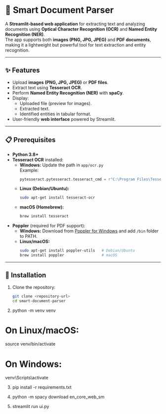 # 📄 Smart Document Parser

A **Streamlit-based web application** for extracting text and analyzing documents using **Optical Character Recognition (OCR)** and **Named Entity Recognition (NER)**.  
The app supports both **images (PNG, JPG, JPEG)** and **PDF documents**, making it a lightweight but powerful tool for text extraction and entity recognition.

---

## ✨ Features
- Upload **images (PNG, JPG, JPEG)** or **PDF files**.
- Extract text using **Tesseract OCR**.
- Perform **Named Entity Recognition (NER)** with **spaCy**.
- Display:
  - Uploaded file (preview for images).
  - Extracted text.
  - Identified entities in tabular format.
- User-friendly **web interface** powered by Streamlit.

---

## 📋 Prerequisites
- **Python 3.8+**
- **Tesseract OCR** installed:
  - **Windows:** Update the path in `app/ocr.py`  
    Example:  
    ```python
    pytesseract.pytesseract.tesseract_cmd = r"C:\Program Files\Tesseract-OCR\tesseract.exe"
    ```
  - **Linux (Debian/Ubuntu):**
    ```bash
    sudo apt-get install tesseract-ocr
    ```
  - **macOS (Homebrew):**
    ```bash
    brew install tesseract
    ```
- **Poppler** (required for PDF support):  
  - **Windows:** Download from [Poppler for Windows](https://github.com/oschwartz10612/poppler-windows/releases) and add `/bin` folder to PATH.  
  - **Linux/macOS:**  
    ```bash
    sudo apt-get install poppler-utils   # Debian/Ubuntu
    brew install poppler                 # macOS
    ```

---

## 🚀 Installation
1. Clone the repository:
   ```bash
   git clone <repository-url>
   cd smart-document-parser

2. python -m venv venv
# On Linux/macOS:
source venv/bin/activate
# On Windows:
venv\Scripts\activate

3. pip install -r requirements.txt

4. python -m spacy download en_core_web_sm

5. streamlit run ui.py


